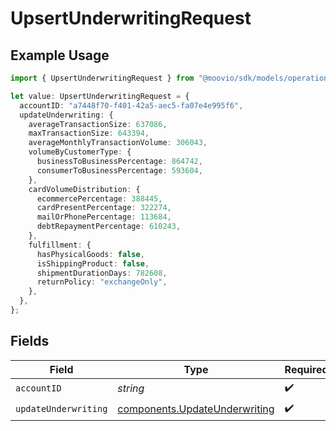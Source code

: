 # UpsertUnderwritingRequest

## Example Usage

```typescript
import { UpsertUnderwritingRequest } from "@moovio/sdk/models/operations";

let value: UpsertUnderwritingRequest = {
  accountID: "a7448f70-f401-42a5-aec5-fa07e4e995f6",
  updateUnderwriting: {
    averageTransactionSize: 637086,
    maxTransactionSize: 643394,
    averageMonthlyTransactionVolume: 306043,
    volumeByCustomerType: {
      businessToBusinessPercentage: 864742,
      consumerToBusinessPercentage: 593604,
    },
    cardVolumeDistribution: {
      ecommercePercentage: 388445,
      cardPresentPercentage: 322274,
      mailOrPhonePercentage: 113684,
      debtRepaymentPercentage: 610243,
    },
    fulfillment: {
      hasPhysicalGoods: false,
      isShippingProduct: false,
      shipmentDurationDays: 782608,
      returnPolicy: "exchangeOnly",
    },
  },
};
```

## Fields

| Field                                                                          | Type                                                                           | Required                                                                       | Description                                                                    |
| ------------------------------------------------------------------------------ | ------------------------------------------------------------------------------ | ------------------------------------------------------------------------------ | ------------------------------------------------------------------------------ |
| `accountID`                                                                    | *string*                                                                       | :heavy_check_mark:                                                             | N/A                                                                            |
| `updateUnderwriting`                                                           | [components.UpdateUnderwriting](../../models/components/updateunderwriting.md) | :heavy_check_mark:                                                             | N/A                                                                            |